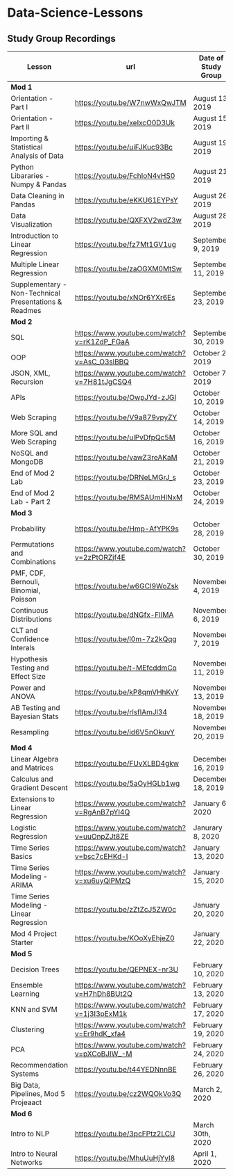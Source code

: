 # Data-Science-Lessons
## Study Group Recordings
|Lesson| url | Date of Study Group | Github Repo |
|------|-----| ---- | --- |
| **Mod 1** |
| Orientation - Part I | https://youtu.be/W7nwWxQwJTM | August 13, 2019 | - |
| Orientation - Part II | https://youtu.be/xeIxcO0D3Uk | August 15, 2019| - |
| Importing & Statistical Analysis of Data | https://youtu.be/uiFJKuc93Bc | August 19, 2019 | https://github.com/cyranothebard/ds_career_studygroupnotes/blob/master/M01S03.ipynb |
| Python Libararies - Numpy & Pandas| https://youtu.be/FchIoN4vHS0 | August 21, 2019| - |
| Data Cleaning in Pandas | https://youtu.be/eKKU61EYPsY | August 26, 2019| - |
| Data Visualization | https://youtu.be/QXFXV2wdZ3w | August 28, 2019| - |
| Introduction to Linear Regression | https://youtu.be/fz7Mt1GV1ug | September 9, 2019| - |
| Multiple Linear Regression | https://youtu.be/zaOGXM0MtSw | September 11, 2019| - |
| Supplementary - Non-Technical Presentations & Readmes | https://youtu.be/xNOr6YXr6Es | September 23, 2019 | - |
| **Mod 2** | 
| SQL | https://www.youtube.com/watch?v=rK1ZdP_FGaA | September 30, 2019 | https://github.com/matthewsparr/Data-Science-Lessons/tree/master/SQL |
| OOP | https://www.youtube.com/watch?v=AsC_O3slBBQ | October 2, 2019 | https://github.com/matthewsparr/Data-Science-Lessons/tree/master/OOP |
| JSON, XML, Recursion | https://www.youtube.com/watch?v=7H81tJgCSQ4 | October 7, 2019 | https://github.com/matthewsparr/Data-Science-Lessons/tree/master/JSON-XML-Recur |
| APIs | https://youtu.be/OwpJYd-zJGI | October 10, 2019 | https://github.com/matthewsparr/Data-Science-Lessons/tree/master/APIs |
| Web Scraping | https://youtu.be/V9a879vpyZY | October 14, 2019 | https://github.com/matthewsparr/Data-Science-Lessons/tree/master/Web%20Scraping |
| More SQL and Web Scraping | https://youtu.be/ulPvDfpQc5M | October 16, 2019 | https://github.com/matthewsparr/Data-Science-Lessons/tree/master/Extra%20SQL%2C%20Web%20Scraping |
| NoSQL and MongoDB | https://youtu.be/vawZ3reAKaM | October 21, 2019 | https://github.com/matthewsparr/Data-Science-Lessons/tree/master/MongoDB |
| End of Mod 2 Lab | https://youtu.be/DRNeLMGrJ_s | October 23, 2019 | https://github.com/matthewsparr/Data-Science-Lessons/tree/master/End%20of%20Mod%202 |
| End of Mod 2 Lab - Part 2 | https://youtu.be/RMSAUmHlNxM | October 24, 2019 | https://github.com/matthewsparr/Data-Science-Lessons/tree/master/End%20of%20Mod%202 |
| **Mod 3** |
| Probability  | https://youtu.be/Hmp-AfYPK9s | October 28, 2019 | https://github.com/matthewsparr/Data-Science-Lessons/tree/master/Probability |
| Permutations and Combinations | https://www.youtube.com/watch?v=2zPtORZjf4E | October 30, 2019 | https://github.com/matthewsparr/Data-Science-Lessons/tree/master/Permutations%20and%20Combinations |
| PMF, CDF, Bernouli, Binomial, Poisson | https://youtu.be/w6GCI9WoZsk | November 4, 2019 | https://github.com/matthewsparr/Data-Science-Lessons/tree/master/Distributions |
| Continuous Distributions | https://youtu.be/dNGfx-FIIMA | November 6, 2019 | https://github.com/matthewsparr/Data-Science-Lessons/tree/master/Mod%203/Distributions | 
| CLT and Confidence Interals | https://youtu.be/l0m-7z2kQqg | November 7, 2019 | https://github.com/matthewsparr/Data-Science-Lessons/tree/master/CLT%20and%20Confidence%20Intervals | 
| Hypothesis Testing and Effect Size | https://youtu.be/t-MEfcddmCo | November 11, 2019 | https://github.com/matthewsparr/Data-Science-Lessons/tree/master/Hypothesis%20Testing | 
| Power and  ANOVA | https://youtu.be/kP8qmVHhKvY | November 13, 2019 | https://github.com/matthewsparr/Data-Science-Lessons/tree/master/Power%20and%20ANOVA |
| AB Testing and Bayesian Stats | https://youtu.be/rlsflAmJl34 | November 18, 2019 | https://github.com/matthewsparr/Data-Science-Lessons/tree/master/AB%20Testing%20and%20Bayesian%20Stats | 
| Resampling | https://youtu.be/id6V5nOkuvY | November 20, 2019 | https://github.com/matthewsparr/Data-Science-Lessons/tree/master/Resampling |
| **Mod 4** | 
| Linear Algebra and Matrices | https://youtu.be/FUvXLBD4gkw | December 16, 2019 | https://github.com/matthewsparr/Data-Science-Lessons/tree/master/Mod%204/Linear%20Algebra%20and%20Matrices | 
| Calculus and Gradient Descent | https://youtu.be/5aOyHGLb1wg | December 18, 2019 | https://github.com/matthewsparr/Data-Science-Lessons/tree/master/Mod%204/Calculus%20and%20Gradient%20Descent |
| Extensions to Linear Regression | https://www.youtube.com/watch?v=RgAnB7pYI4Q | January 6, 2020 | https://github.com/matthewsparr/Data-Science-Lessons/tree/master/Mod%204/Extensions%20To%20Linear%20Regression
| Logistic Regression | https://www.youtube.com/watch?v=uuOnpZJt8ZE | Janurary 8, 2020 | https://github.com/matthewsparr/Data-Science-Lessons/tree/master/Mod%204/Logistic%20Regression |
| Time Series Basics | https://www.youtube.com/watch?v=bsc7cEHKd-I | January 13, 2020 | https://github.com/matthewsparr/Data-Science-Lessons/tree/master/Mod%204/Time%20Series |
| Time Series Modeling - ARIMA | https://www.youtube.com/watch?v=xu6uyQlPMzQ | January 15, 2020 | https://github.com/matthewsparr/Data-Science-Lessons/tree/master/Mod%204/ARIMA|
| Time Series Modeling - Linear Regression | https://youtu.be/zZtZcJ5ZW0c | January 20, 2020 | https://github.com/matthewsparr/Data-Science-Lessons/tree/master/Mod%204/Time%20Series%20with%20Linear%20Regression |
| Mod 4 Project Starter | https://youtu.be/KOoXyEhjeZ0 | January 22, 2020 | https://github.com/matthewsparr/Data-Science-Lessons/tree/master/Mod%204 |
| **Mod 5** |
| Decision Trees | https://youtu.be/QEPNEX-nr3U | February 10, 2020 | https://github.com/matthewsparr/Data-Science-Lessons/tree/master/Mod%205/Decision%20Trees |
| Ensemble Learning | https://www.youtube.com/watch?v=H7hDh8BUt2Q | February 13, 2020 | https://github.com/matthewsparr/Data-Science-Lessons/tree/master/Mod%205/Ensemble%20Methods |
| KNN and SVM | https://www.youtube.com/watch?v=1j3I3pExM1k | February 17, 2020 | https://github.com/matthewsparr/Data-Science-Lessons/tree/master/Mod%205/KNN%20and%20SVM |
| Clustering | https://www.youtube.com/watch?v=Er9hdK_xfa4 | February 19, 2020 | https://github.com/matthewsparr/Data-Science-Lessons/tree/master/Mod%205/Clustering |
| PCA | https://www.youtube.com/watch?v=pXCoBJIW_-M | February 24, 2020 | https://github.com/matthewsparr/Data-Science-Lessons/tree/master/Mod%205/PCA |
| Recommendation Systems | https://youtu.be/t44YEDNnnBE | February 26, 2020 | https://github.com/matthewsparr/Data-Science-Lessons/tree/master/Mod%205/Recommendation%20Systems |
| Big Data, Pipelines, Mod 5 Projeaact | https://youtu.be/cz2WQOkVo3Q | March 2, 2020 | https://github.com/matthewsparr/Data-Science-Lessons/tree/master/Mod%205/Big%20Data https://github.com/matthewsparr/Data-Science-Lessons/tree/master/Mod%205/Pipelines |
| **Mod 6** | 
| Intro to NLP | https://youtu.be/3pcFPtz2LCU | March 30th, 2020 | https://github.com/matthewsparr/Data-Science-Lessons/tree/master/Mod%206/Intro%20to%20NLP |
| Intro to Neural Networks | https://youtu.be/MhuUuHjYyI8 | April 1, 2020 | https://github.com/matthewsparr/Data-Science-Lessons/tree/master/Mod%206/Intro%20to%20Neural%20Networks |
